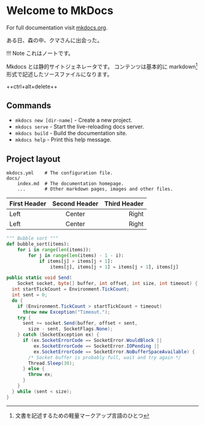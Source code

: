 # Welcome to MkDocs

For full documentation visit [mkdocs.org](http://mkdocs.org).

ある日、森の中、クマさんに出会った。

!!! Note
    これはノートです。

Mkdocs とは静的サイトジェネレータです。
コンテンツは基本的に markdown[^1] 形式で記述したソースファイルになります。

[^1]: 文書を記述するための軽量マークアップ言語のひとつ

++ctrl+alt+delete++

## Commands

* `mkdocs new [dir-name]` - Create a new project.
* `mkdocs serve` - Start the live-reloading docs server.
* `mkdocs build` - Build the documentation site.
* `mkdocs help` - Print this help message.

## Project layout

    mkdocs.yml    # The configuration file.
    docs/
        index.md  # The documentation homepage.
        ...       # Other markdown pages, images and other files.

First Header | Second Header | Third Header
:----------- |:-------------:| -----------:
Left         | Center        | Right
Left         | Center        | Right

``` python hl_lines="3 4"
""" Bubble sort """
def bubble_sort(items):
    for i in range(len(items)):
        for j in range(len(items) - 1 - i):
            if items[j] > items[j + 1]:
                items[j], items[j + 1] = items[j + 1], items[j]
```

``` csharp
public static void Send(
    Socket socket, byte[] buffer, int offset, int size, int timeout) {
  int startTickCount = Environment.TickCount;
  int sent = 0;
  do {
    if (Environment.TickCount > startTickCount + timeout)
      throw new Exception("Timeout.");
    try {
      sent += socket.Send(buffer, offset + sent,
        size - sent, SocketFlags.None);
    } catch (SocketException ex) {
      if (ex.SocketErrorCode == SocketError.WouldBlock ||
          ex.SocketErrorCode == SocketError.IOPending ||
          ex.SocketErrorCode == SocketError.NoBufferSpaceAvailable) {
        /* Socket buffer is probably full, wait and try again */
        Thread.Sleep(30);
      } else {
        throw ex;
      }
    }
  } while (sent < size);
}
```

